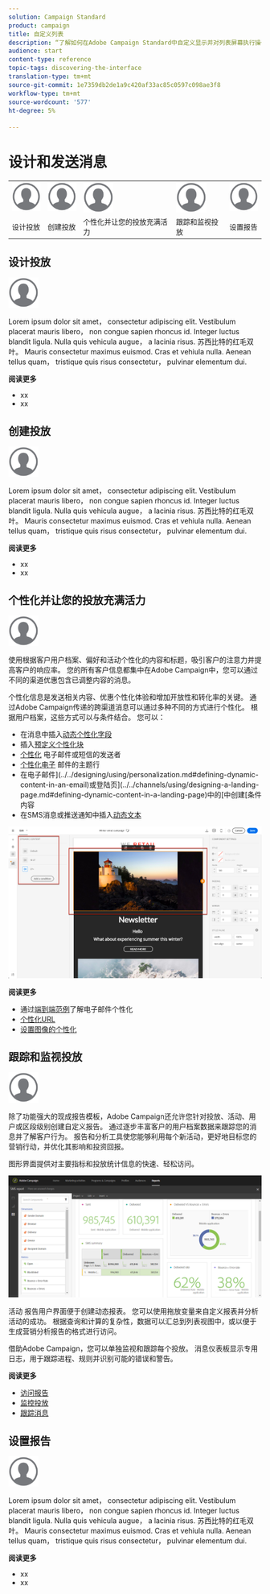 ```yaml
---
solution: Campaign Standard
product: campaign
title: 自定义列表
description: “了解如何在Adobe Campaign Standard中自定义显示并对列表屏幕执行操作：排序、筛选、删除或复制元素。 列表屏幕显示一个或多个给定资源的元素。”
audience: start
content-type: reference
topic-tags: discovering-the-interface
translation-type: tm+mt
source-git-commit: 1e7359db2de1a9c420af33ac85c0597c098ae3f8
workflow-type: tm+mt
source-wordcount: '577'
ht-degree: 5%

---
```



# 设计和发送消息

<table>
<tr>
    <td valign="top">
        <a href="../../start/using/work-with-audiences.md"><img width="60px" alt="条件" src="assets/icon_profile.svg"/></a>
    </td>
    <td valign="top">
        <a href="../../api/using/creating-a-service.md"><img width="60px" alt="条件" src="assets/icon_profile.svg"/></a>
    </td>
    <td valign="top">
        <a href="../../api/using/interacting-with-custom-resources.md"><img width="60px" alt="条件" src="assets/icon_profile.svg"/></a>
    </td>
    <td valign="top">
        <a href="../../api/using/interacting-with-marketing-history.md"><img width="60px" alt="条件" src="assets/icon_profile.svg"/></a>
    </td>
    <td valign="top">
        <a href="../../api/using/interacting-with-marketing-history.md"><img width="60px" alt="条件" src="assets/icon_profile.svg"/></a>
    </td>
</tr>
<tr>
<td>设计投放</td>
<td>创建投放</td>
<td>个性化并让您的投放充满活力</td>
<td>跟踪和监视投放</td>
<td>设置报告</td>
</tr>
</table>

## 设计投放

<img width="60px" alt="条件" src="assets/icon_profile.svg"/>

Lorem ipsum dolor sit amet， consectetur adipiscing elit. Vestibulum placerat mauris libero， non congue sapien rhoncus id. Integer luctus blandit ligula. Nulla quis vehicula augue， a lacinia risus. 苏西比特的红毛双叶。 Mauris consectetur maximus euismod. Cras et vehiula nulla. Aenean tellus quam， tristique quis risus consectetur， pulvinar elementum dui.

**阅读更多**

* xx
* xx

## 创建投放

<img width="60px" alt="条件" src="assets/icon_profile.svg"/>

Lorem ipsum dolor sit amet， consectetur adipiscing elit. Vestibulum placerat mauris libero， non congue sapien rhoncus id. Integer luctus blandit ligula. Nulla quis vehicula augue， a lacinia risus. 苏西比特的红毛双叶。 Mauris consectetur maximus euismod. Cras et vehiula nulla. Aenean tellus quam， tristique quis risus consectetur， pulvinar elementum dui.

**阅读更多**

* xx
* xx

## 个性化并让您的投放充满活力

<img width="60px" alt="条件" src="assets/icon_profile.svg"/>

使用根据客户用户档案、偏好和活动个性化的内容和标题，吸引客户的注意力并提高客户的响应率。 您的所有客户信息都集中在Adobe Campaign中，您可以通过不同的渠道优惠包含已调整内容的消息。

个性化信息是发送相关内容、优惠个性化体验和增加开放性和转化率的关键。 通过Adobe Campaign传递的跨渠道消息可以通过多种不同的方式进行个性化。 根据用户档案，这些方式可以与条件结合。 您可以：

* 在消息中插入[动态个性化字段](../../designing/using/personalization.md#inserting-a-personalization-field)
* 插入[预定义个性化块](../../designing/using/personalization.md#adding-a-content-block)
* [个性化](../../designing/using/subject-line.md) 电子邮件或短信的发送者
* [个性化电子](../../designing/using/subject-line.md) 邮件的主题行
* 在电子邮件](../../designing/using/personalization.md#defining-dynamic-content-in-an-email)或登陆页](../../channels/using/designing-a-landing-page.md#defining-dynamic-content-in-a-landing-page)中的[中创建[条件内容
* 在SMS消息或推送通知中插入[动态文本](../../channels/using/defining-dynamic-text.md)

![](assets/delivery_content_43.png)

**阅读更多**

* 通过[端到端范例](../../designing/using/personalization.md#example-email-personalization)了解电子邮件个性化
* [个性化URL](../../designing/using/personalization.md#personalizing-urls)
* [设置图像的个性化](../../designing/using/personalization.md#personalizing-an-image-source)

## 跟踪和监视投放

<img width="60px" alt="条件" src="assets/icon_profile.svg"/>

除了功能强大的现成报告模板，Adobe Campaign还允许您针对投放、活动、用户或区段级别创建自定义报告。 通过逐步丰富客户的用户档案数据来跟踪您的消息并了解客户行为。 报告和分析工具使您能够利用每个新活动，更好地目标您的营销行动，并优化其影响和投资回报。

图形界面提供对主要指标和投放统计信息的快速、轻松访问。

![](assets/dynamic_report_intro.png)

活动 报告用户界面便于创建动态报表。 您可以使用拖放变量来自定义报表并分析活动的成功。 根据查询和计算的复杂性，数据可以汇总到列表视图中，或以便于生成营销分析报告的格式进行访问。

借助Adobe Campaign，您可以单独监视和跟踪每个投放。 消息仪表板显示专用日志，用于跟踪进程、规则并识别可能的错误和警告。


**阅读更多**

* [访问报告](../../reporting/using/about-dynamic-reports.md)
* [监控投放](../../sending/using/monitoring-a-delivery.md)
* [跟踪消息](../../sending/using/tracking-messages.md)

## 设置报告

<img width="60px" alt="条件" src="assets/icon_profile.svg"/>

Lorem ipsum dolor sit amet， consectetur adipiscing elit. Vestibulum placerat mauris libero， non congue sapien rhoncus id. Integer luctus blandit ligula. Nulla quis vehicula augue， a lacinia risus. 苏西比特的红毛双叶。 Mauris consectetur maximus euismod. Cras et vehiula nulla. Aenean tellus quam， tristique quis risus consectetur， pulvinar elementum dui.

**阅读更多**

* xx
* xx
